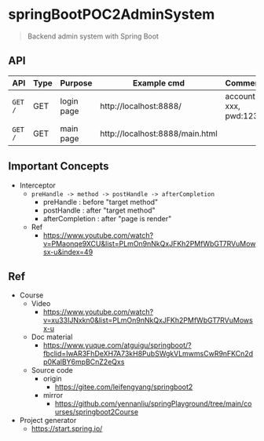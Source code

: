 # springBootPOC2AdminSystem
> Backend admin system with Spring Boot

## API

| API | Type | Purpose | Example cmd | Comment|
| ----- | -------- | ---- | ----- | ---- |
| `GET /` | GET | login page | http://localhost:8888/ |account: xxx, pwd:123|
| `GET /` | GET | main page | http://localhost:8888/main.html ||

## Important Concepts

- Interceptor
    - `preHandle -> method -> postHandle -> afterCompletion`
        - preHandle : before "target method"
        - postHandle : after "target method"
        - afterCompletion : after "page is render"
    - Ref
        - https://www.youtube.com/watch?v=PMaonqe9XCU&list=PLmOn9nNkQxJFKh2PMfWbGT7RVuMowsx-u&index=49

## Ref

- Course
    - Video
        - https://www.youtube.com/watch?v=xu33IJNxkn0&list=PLmOn9nNkQxJFKh2PMfWbGT7RVuMowsx-u
    - Doc material
        - https://www.yuque.com/atguigu/springboot/?fbclid=IwAR3FhDeXH7A73kH8PubSWgkVLmwmsCwR9nFKCn2dp0KalBY6mpBCnZ2eQxs
    - Source code
        - origin
            - https://gitee.com/leifengyang/springboot2
        - mirror
            - https://github.com/yennanliu/springPlayground/tree/main/courses/springboot2Course
- Project generator
    - https://start.spring.io/
